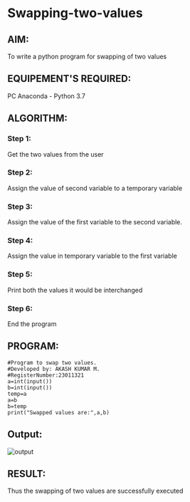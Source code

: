 # Swapping-two-values
## AIM:
To write a python program for swapping of two values
## EQUIPEMENT'S REQUIRED: 
PC
Anaconda - Python 3.7
## ALGORITHM: 
### Step 1:
Get the two values from the user
### Step 2: 
Assign the value of second variable to a temporary variable 
### Step 3: 
Assign the value of the first variable to the second variable.
### Step 4:  
Assign the value in temporary variable to the first variable
### Step 5: 
Print both the values it would be interchanged
### Step 6: 
End the program
## PROGRAM:
```
#Program to swap two values.
#Developed by: AKASH KUMAR M.
#RegisterNumber:23011321
a=int(input())
b=int(input())
temp=a
a=b
b=temp
print("Swapped values are:",a,b)
```

## Output:
![output](/output.png)




## RESULT:
Thus the swapping of two values are successfully executed



